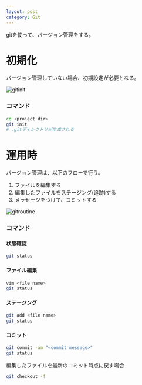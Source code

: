 ```yaml
---
layout: post
category: Git
---
```


gitを使って、バージョン管理をする。

# 初期化

バージョン管理していない場合、初期設定が必要となる。

![gitinit](/docs/images/gitinit.svg)

### コマンド

```sh
cd <project dir>
git init
# .gitディレクトリが生成される
```

# 運用時

バージョン管理は、以下のフローで行う。

1. ファイルを編集する
1. 編集したファイルをステージング(追跡)する
1. メッセージをつけて、コミットする

![gitroutine](/docs/images/gitroutine.svg)

### コマンド

#### 状態確認

```sh
git status
```

#### ファイル編集

```sh
vim <file name>
git status
```

#### ステージング

```sh
git add <file name>
git status
```

#### コミット

```sh
git commit -am "<commit message>"
git status
```

編集したファイルを最新のコミット時点に戻す場合

```sh
git checkout -f
```
